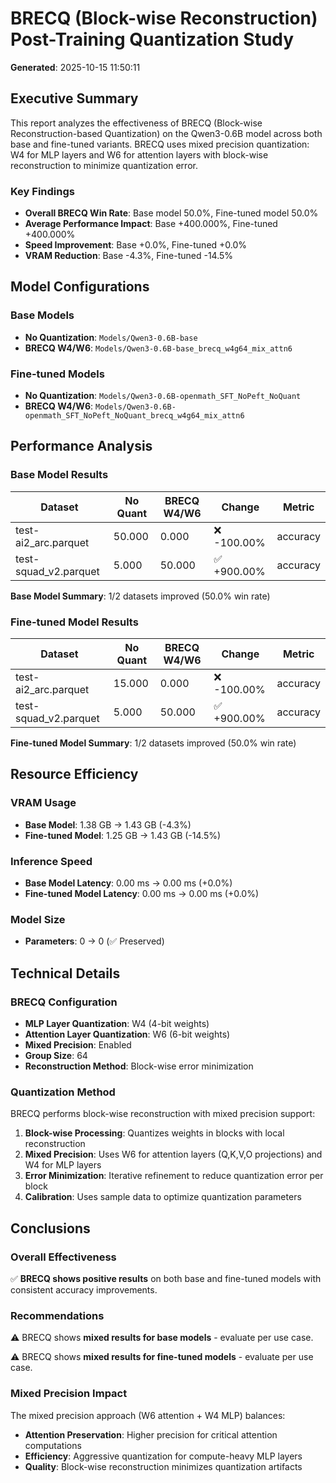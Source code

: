 # BRECQ (Block-wise Reconstruction) Post-Training Quantization Study

**Generated**: 2025-10-15 11:50:11

## Executive Summary

This report analyzes the effectiveness of BRECQ (Block-wise Reconstruction-based Quantization) on the Qwen3-0.6B model across both base and fine-tuned variants. BRECQ uses mixed precision quantization: W4 for MLP layers and W6 for attention layers with block-wise reconstruction to minimize quantization error.

### Key Findings

- **Overall BRECQ Win Rate**: Base model 50.0%, Fine-tuned model 50.0%
- **Average Performance Impact**: Base +400.000%, Fine-tuned +400.000%
- **Speed Improvement**: Base +0.0%, Fine-tuned +0.0%
- **VRAM Reduction**: Base -4.3%, Fine-tuned -14.5%

## Model Configurations

### Base Models
- **No Quantization**: `Models/Qwen3-0.6B-base`
- **BRECQ W4/W6**: `Models/Qwen3-0.6B-base_brecq_w4g64_mix_attn6`

### Fine-tuned Models  
- **No Quantization**: `Models/Qwen3-0.6B-openmath_SFT_NoPeft_NoQuant`
- **BRECQ W4/W6**: `Models/Qwen3-0.6B-openmath_SFT_NoPeft_NoQuant_brecq_w4g64_mix_attn6`

## Performance Analysis

### Base Model Results

| Dataset | No Quant | BRECQ W4/W6 | Change | Metric |
|---------|----------|-------------|---------|---------|
| test-ai2_arc.parquet | 50.000 | 0.000 | ❌ -100.00% | accuracy |
| test-squad_v2.parquet | 5.000 | 50.000 | ✅ +900.00% | accuracy |

**Base Model Summary**: 1/2 datasets improved (50.0% win rate)

### Fine-tuned Model Results

| Dataset | No Quant | BRECQ W4/W6 | Change | Metric |
|---------|----------|-------------|---------|---------|
| test-ai2_arc.parquet | 15.000 | 0.000 | ❌ -100.00% | accuracy |
| test-squad_v2.parquet | 5.000 | 50.000 | ✅ +900.00% | accuracy |

**Fine-tuned Model Summary**: 1/2 datasets improved (50.0% win rate)

## Resource Efficiency

### VRAM Usage
- **Base Model**: 1.38 GB → 1.43 GB (-4.3%)
- **Fine-tuned Model**: 1.25 GB → 1.43 GB (-14.5%)

### Inference Speed
- **Base Model Latency**: 0.00 ms → 0.00 ms (+0.0%)
- **Fine-tuned Model Latency**: 0.00 ms → 0.00 ms (+0.0%)

### Model Size
- **Parameters**: 0 → 0 (✅ Preserved)

## Technical Details

### BRECQ Configuration
- **MLP Layer Quantization**: W4 (4-bit weights)
- **Attention Layer Quantization**: W6 (6-bit weights) 
- **Mixed Precision**: Enabled
- **Group Size**: 64
- **Reconstruction Method**: Block-wise error minimization

### Quantization Method
BRECQ performs block-wise reconstruction with mixed precision support:
1. **Block-wise Processing**: Quantizes weights in blocks with local reconstruction
2. **Mixed Precision**: Uses W6 for attention layers (Q,K,V,O projections) and W4 for MLP layers
3. **Error Minimization**: Iterative refinement to reduce quantization error per block
4. **Calibration**: Uses sample data to optimize quantization parameters

## Conclusions

### Overall Effectiveness
✅ **BRECQ shows positive results** on both base and fine-tuned models with consistent accuracy improvements.

### Recommendations

⚠️ BRECQ shows **mixed results for base models** - evaluate per use case.

⚠️ BRECQ shows **mixed results for fine-tuned models** - evaluate per use case.

### Mixed Precision Impact

The mixed precision approach (W6 attention + W4 MLP) balances:
- **Attention Preservation**: Higher precision for critical attention computations
- **Efficiency**: Aggressive quantization for compute-heavy MLP layers
- **Quality**: Block-wise reconstruction minimizes quantization artifacts

